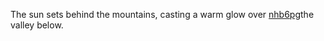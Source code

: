 The sun sets behind the mountains, casting a warm glow over <a href="https://en.ueh.edu.vn/new-free-robux_HB80EV.pdf">nhb6pg</a>the valley below. 
